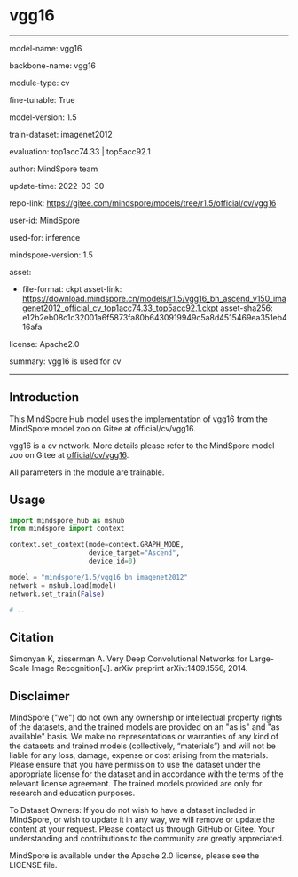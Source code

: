 # vgg16

---

model-name: vgg16

backbone-name: vgg16

module-type: cv

fine-tunable: True

model-version: 1.5

train-dataset: imagenet2012

evaluation: top1acc74.33 | top5acc92.1

author: MindSpore team

update-time: 2022-03-30

repo-link: <https://gitee.com/mindspore/models/tree/r1.5/official/cv/vgg16>

user-id: MindSpore

used-for: inference

mindspore-version: 1.5

asset:

-
    file-format: ckpt
    asset-link: <https://download.mindspore.cn/models/r1.5/vgg16_bn_ascend_v150_imagenet2012_official_cv_top1acc74.33_top5acc92.1.ckpt>
    asset-sha256: e12b2eb08c1c32001a6f5873fa80b6430919949c5a8d4515469ea351eb416afa

license: Apache2.0

summary: vgg16 is used for cv

---

## Introduction

This MindSpore Hub model uses the implementation of vgg16 from the MindSpore model zoo on Gitee at official/cv/vgg16.

vgg16 is a cv network. More details please refer to the MindSpore model zoo on Gitee at [official/cv/vgg16](https://gitee.com/mindspore/models/blob/r1.5/official/cv/vgg16/README.md).

All parameters in the module are trainable.

## Usage

```python
import mindspore_hub as mshub
from mindspore import context

context.set_context(mode=context.GRAPH_MODE,
                    device_target="Ascend",
                    device_id=0)

model = "mindspore/1.5/vgg16_bn_imagenet2012"
network = mshub.load(model)
network.set_train(False)

# ...
```

## Citation

Simonyan K, zisserman A. Very Deep Convolutional Networks for Large-Scale Image Recognition[J]. arXiv preprint arXiv:1409.1556, 2014.

## Disclaimer

MindSpore ("we") do not own any ownership or intellectual property rights of the datasets, and the trained models are provided on an "as is" and "as available" basis. We make no representations or warranties of any kind of the datasets and trained models (collectively, “materials”) and will not be liable for any loss, damage, expense or cost arising from the materials. Please ensure that you have permission to use the dataset under the appropriate license for the dataset and in accordance with the terms of the relevant license agreement. The trained models provided are only for research and education purposes.

To Dataset Owners: If you do not wish to have a dataset included in MindSpore, or wish to update it in any way, we will remove or update the content at your request. Please contact us through GitHub or Gitee. Your understanding and contributions to the community are greatly appreciated.

MindSpore is available under the Apache 2.0 license, please see the LICENSE file.
